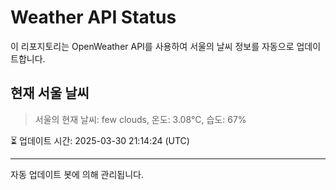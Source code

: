 
# Weather API Status

이 리포지토리는 OpenWeather API를 사용하여 서울의 날씨 정보를 자동으로 업데이트합니다.

## 현재 서울 날씨
> 서울의 현재 날씨: few clouds, 온도: 3.08°C, 습도: 67%

⏳ 업데이트 시간: 2025-03-30 21:14:24 (UTC)

---
자동 업데이트 봇에 의해 관리됩니다.
